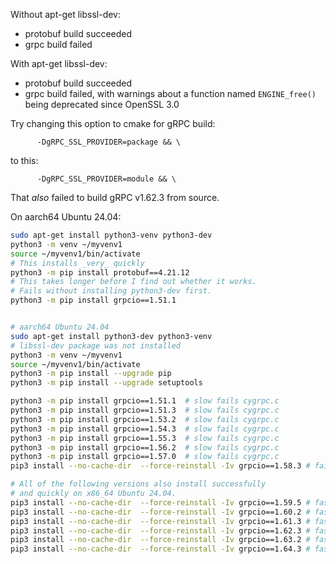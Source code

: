 Without apt-get libssl-dev:
+ protobuf build succeeded
+ grpc build failed

With apt-get libssl-dev:
+ protobuf build succeeded
+ grpc build failed, with warnings about a function named
  `ENGINE_free()` being deprecated since OpenSSL 3.0


Try changing this option to cmake for gRPC build:
```
      -DgRPC_SSL_PROVIDER=package && \
```
to this:
```
      -DgRPC_SSL_PROVIDER=module && \
```

That _also_ failed to build gRPC v1.62.3 from source.

On aarch64 Ubuntu 24.04:

```bash
sudo apt-get install python3-venv python3-dev
python3 -m venv ~/myvenv1
source ~/myvenv1/bin/activate
# This installs _very_ quickly
python3 -m pip install protobuf==4.21.12
# This takes longer before I find out whether it works.
# Fails without installing python3-dev first.
python3 -m pip install grpcio==1.51.1


# aarch64 Ubuntu 24.04
sudo apt-get install python3-dev python3-venv
# libssl-dev package was not installed
python3 -m venv ~/myvenv1
source ~/myvenv1/bin/activate
python3 -m pip install --upgrade pip
python3 -m pip install --upgrade setuptools

python3 -m pip install grpcio==1.51.1  # slow fails cygrpc.c
python3 -m pip install grpcio==1.51.3  # slow fails cygrpc.c
python3 -m pip install grpcio==1.53.2  # slow fails cygrpc.c
python3 -m pip install grpcio==1.54.3  # slow fails cygrpc.c
python3 -m pip install grpcio==1.55.3  # slow fails cygrpc.c
python3 -m pip install grpcio==1.56.2  # slow fails cygrpc.c
python3 -m pip install grpcio==1.57.0  # slow fails cygrpc.c
pip3 install --no-cache-dir  --force-reinstall -Iv grpcio==1.58.3 # fails cygrpc.c

# All of the following versions also install successfully
# and quickly on x86_64 Ubuntu 24.04.
pip3 install --no-cache-dir  --force-reinstall -Iv grpcio==1.59.5 # fast success, probably installing from precompiled binary
pip3 install --no-cache-dir  --force-reinstall -Iv grpcio==1.60.2 # fast success, probably installing from precompiled binary
pip3 install --no-cache-dir  --force-reinstall -Iv grpcio==1.61.3 # fast success, probably installing from precompiled binary
pip3 install --no-cache-dir  --force-reinstall -Iv grpcio==1.62.3 # fast success, probably installing from precompiled binary
pip3 install --no-cache-dir  --force-reinstall -Iv grpcio==1.63.2 # fast success, probably installing from precompiled binary
pip3 install --no-cache-dir  --force-reinstall -Iv grpcio==1.64.3 # fast success, probably installing from precompiled binary
```

